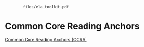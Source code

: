 ```pdf
		files/ela_toolkit.pdf
```

# Common Core Reading Anchors

[Common Core Reading Anchors (CCRA)](http://www.corestandards.org/ELA-Literacy/CCRA/R/)